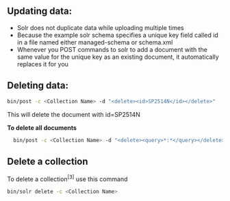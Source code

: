 ## Updating data:

- Solr does not duplicate data while uploading multiple times
- Because the example solr schema specifies a unique key field called id in a file named either managed-schema or schema.xml
- Whenever you POST commands to solr to add a document with the same value for the unique key as an existing document, it automatically replaces it for you

  
## Deleting data:

```bash
bin/post -c <Collection Name> -d "<delete><id>SP2514N</id></delete>"
```
This will delete the document with id=SP2514N

**To delete all documents**
```bash
  bin/post -c <Collection Name> -d "<delete><query>*:*</query></delete>"
```

## Delete a collection
To delete a collection<sup>[3]</sup> use this command
```bash
bin/solr delete -c <Collection Name>
```
